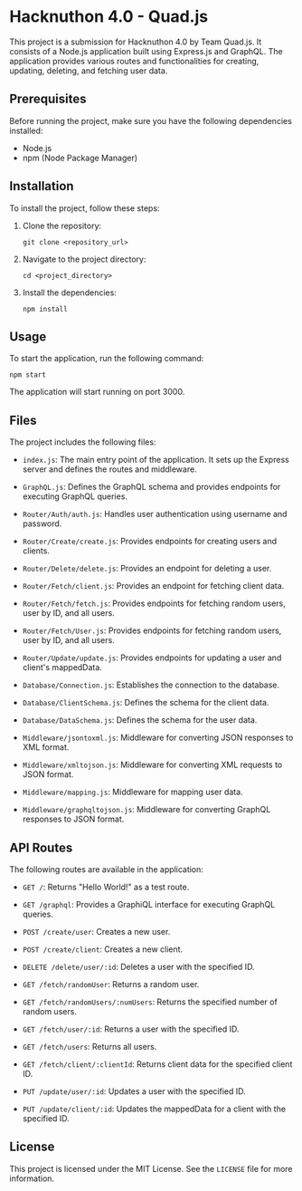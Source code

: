 # Hacknuthon 4.0 - Quad.js

This project is a submission for Hacknuthon 4.0 by Team Quad.js. It consists of a Node.js application built using Express.js and GraphQL. The application provides various routes and functionalities for creating, updating, deleting, and fetching user data.

## Prerequisites

Before running the project, make sure you have the following dependencies installed:

- Node.js
- npm (Node Package Manager)

## Installation

To install the project, follow these steps:

1. Clone the repository:

   ```
   git clone <repository_url>
   ```

2. Navigate to the project directory:

   ```
   cd <project_directory>
   ```

3. Install the dependencies:

   ```
   npm install
   ```

## Usage

To start the application, run the following command:

```
npm start
```

The application will start running on port 3000.

## Files

The project includes the following files:

- `index.js`: The main entry point of the application. It sets up the Express server and defines the routes and middleware.

- `GraphQL.js`: Defines the GraphQL schema and provides endpoints for executing GraphQL queries.

- `Router/Auth/auth.js`: Handles user authentication using username and password.

- `Router/Create/create.js`: Provides endpoints for creating users and clients.

- `Router/Delete/delete.js`: Provides an endpoint for deleting a user.

- `Router/Fetch/client.js`: Provides an endpoint for fetching client data.

- `Router/Fetch/fetch.js`: Provides endpoints for fetching random users, user by ID, and all users.

- `Router/Fetch/User.js`: Provides endpoints for fetching random users, user by ID, and all users.

- `Router/Update/update.js`: Provides endpoints for updating a user and client's mappedData.

- `Database/Connection.js`: Establishes the connection to the database.

- `Database/ClientSchema.js`: Defines the schema for the client data.

- `Database/DataSchema.js`: Defines the schema for the user data.

- `Middleware/jsontoxml.js`: Middleware for converting JSON responses to XML format.

- `Middleware/xmltojson.js`: Middleware for converting XML requests to JSON format.

- `Middleware/mapping.js`: Middleware for mapping user data.

- `Middleware/graphqltojson.js`: Middleware for converting GraphQL responses to JSON format.

## API Routes

The following routes are available in the application:

- `GET /`: Returns "Hello World!" as a test route.

- `GET /graphql`: Provides a GraphiQL interface for executing GraphQL queries.

- `POST /create/user`: Creates a new user.

- `POST /create/client`: Creates a new client.

- `DELETE /delete/user/:id`: Deletes a user with the specified ID.

- `GET /fetch/randomUser`: Returns a random user.

- `GET /fetch/randomUsers/:numUsers`: Returns the specified number of random users.

- `GET /fetch/user/:id`: Returns a user with the specified ID.

- `GET /fetch/users`: Returns all users.

- `GET /fetch/client/:clientId`: Returns client data for the specified client ID.

- `PUT /update/user/:id`: Updates a user with the specified ID.

- `PUT /update/client/:id`: Updates the mappedData for a client with the specified ID.

## License

This project is licensed under the MIT License. See the `LICENSE` file for more information.